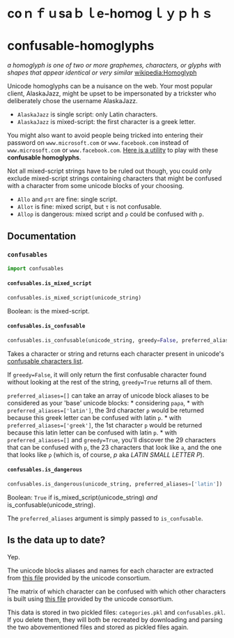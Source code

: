 # ϲοｎｆｕѕаｂｌе-һοｍоɡｌｙｐｈｓ
# confusable-homoglyphs

*a homoglyph is one of two or more graphemes, characters, or glyphs with shapes that appear identical or very similar* [wikipedia:Homoglyph](https://en.wikipedia.org/wiki/Homoglyph)

Unicode homoglyphs can be a nuisance on the web. Your most popular client, AlaskaJazz, might be upset to be impersonated by a trickster who deliberately chose the username ΑlaskaJazz.

* `AlaskaJazz` is single script: only Latin characters.
* `ΑlaskaJazz` is mixed-script: the first character is a greek letter.

You might also want to avoid people being tricked into entering their password on `www.micros﻿оft.com` or `www.faϲebook.com` instead of `www.microsoft.com` or `www.facebook.com`. [Here is a utility](http://unicode.org/cldr/utility/confusables.jsp) to play with these **confusable homoglyphs**.

Not all mixed-script strings have to be ruled out though, you could only exclude mixed-script strings containing characters that might be confused with a character from some unicode blocks of your choosing.

* `Allo` and `ρττ` are fine: single script.
* `Alloτ` is fine: mixed script, but `τ` is not confusable.
* `Alloρ` is dangerous: mixed script and `ρ` could be confused with `p`.

## Documentation
### `confusables`

```py
import confusables
```

#### `confusables.is_mixed_script`

```py
confusables.is_mixed_script(unicode_string)
```

Boolean: is the mixed-script.

#### `confusables.is_confusable`

```py
confusables.is_confusable(unicode_string, greedy=False, preferred_aliases=[])
```

Takes a character or string and returns each character present in unicode's [confusable characters list](http://www.unicode.org/Public/security/latest/confusables.txt).

If `greedy=False`, it will only return the first confusable character found without looking at the rest of the string, `greedy=True` returns all of them.

`preferred_aliases=[]` can take an array of unicode block aliases to be considered as your 'base' unicode blocks:
    * considering `paρa`,
        * with `preferred_aliases=['latin']`, the 3rd character `ρ` would be returned because this greek letter can be confused with latin `p`.
        * with `preferred_aliases=['greek']`, the 1st character `p` would be returned because this latin letter can be confused with latin `p`.
        * with `preferred_aliases=[]` and `greedy=True`, you'll discover the 29 characters that can be confused with `p`, the 23 characters that look like `a`, and the one that looks like `ρ` (which is, of course, *p* aka *LATIN SMALL LETTER P*).

#### `confusables.is_dangerous`

```py
confusables.is_dangerous(unicode_string, preferred_aliases=['latin'])
```

Boolean: `True` if is_mixed_script(unicode_string) *and* is_confusable(unicode_string).

The `preferred_aliases` argument is simply passed to `is_confusable`.


## Is the data up to date?

Yep.

The unicode blocks aliases and names for each character are extracted from [this file](http://www.unicode.org/Public/UNIDATA/Scripts.txt) provided by the unicode consortium.

The matrix of which character can be confused with which other characters is built using [this file](http://www.unicode.org/Public/security/latest/confusables.txt) provided by the unicode consortium.

This data is stored in two pickled files: `categories.pkl` and `confusables.pkl`. If you delete them, they will both be recreated by downloading and parsing the two abovementioned files and stored as pickled files again.
